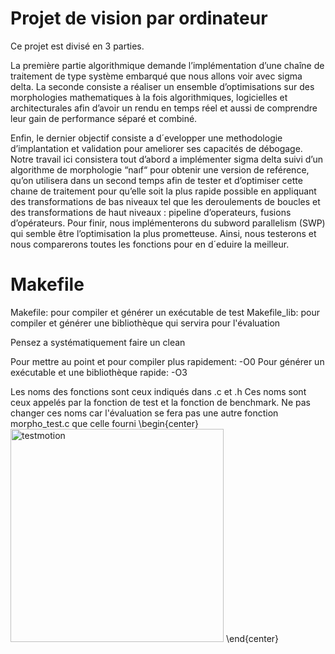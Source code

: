 # Projet de vision par ordinateur 

Ce projet est divisé en 3 parties.

La première partie algorithmique demande l’implémentation d’une chaîne de traitement de type système embarqué que nous allons voir avec sigma delta.
La seconde consiste a réaliser un ensemble d’optimisations sur des morphologies mathematiques à la fois algorithmiques, logicielles et architecturales afin d’avoir un rendu en temps réel et aussi de comprendre leur gain de performance séparé et combiné.

Enfin, le dernier objectif consiste a d´evelopper une methodologie d’implantation et validation pour ameliorer ses capacités de débogage. Notre travail ici consistera tout d’abord a implémenter sigma delta suivi d’un algorithme de morphologie “naıf“ pour obtenir une version de reférence, qu’on utilisera dans un second temps afin de tester et d’optimiser cette chaıne de traitement pour qu’elle soit la plus rapide possible en appliquant des transformations de bas niveaux tel que les deroulements de boucles et des transformations de haut niveaux : pipeline d’operateurs, fusions d’opérateurs. Pour finir, nous implémenterons du subword parallelism (SWP) qui semble être l’optimisation la plus prometteuse.
Ainsi, nous testerons et nous comparerons toutes les fonctions pour en d´eduire la meilleur.

# Makefile

Makefile: pour compiler et générer un exécutable de test
Makefile_lib: pour compiler et générer une bibliothèque qui servira pour l'évaluation

Pensez a systématiquement faire un clean

Pour mettre au point et pour compiler plus rapidement: -O0 
Pour générer un exécutable et une bibliothèque rapide: -O3

Les noms des fonctions sont ceux indiqués dans .c et .h
Ces noms sont ceux appelés par la fonction de test et la fonction de benchmark.
Ne pas changer ces noms car l'évaluation se fera pas une autre fonction morpho_test.c que celle fourni 
\begin{center}
<img width="341" alt="testmotion" src="https://user-images.githubusercontent.com/43862103/158036338-c9927bb9-cf3e-457b-a0ce-73698e732106.png">
\end{center}
